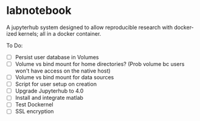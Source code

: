 # labnotebook
A jupyterhub system designed to allow reproducible research with docker-ized kernels; all in a docker container.

To Do:

- [ ] Persist user database in Volumes
- [ ] Volume vs bind mount for home directories? (Prob volume bc users won't have access on the native host)
- [ ] Volume vs bind mount for data sources
- [ ] Script for user setup on creation
- [ ] Upgrade Jupyterhub to 4.0
- [ ] Install and integrate matlab
- [ ] Test Dockernel
- [ ] SSL encryption
